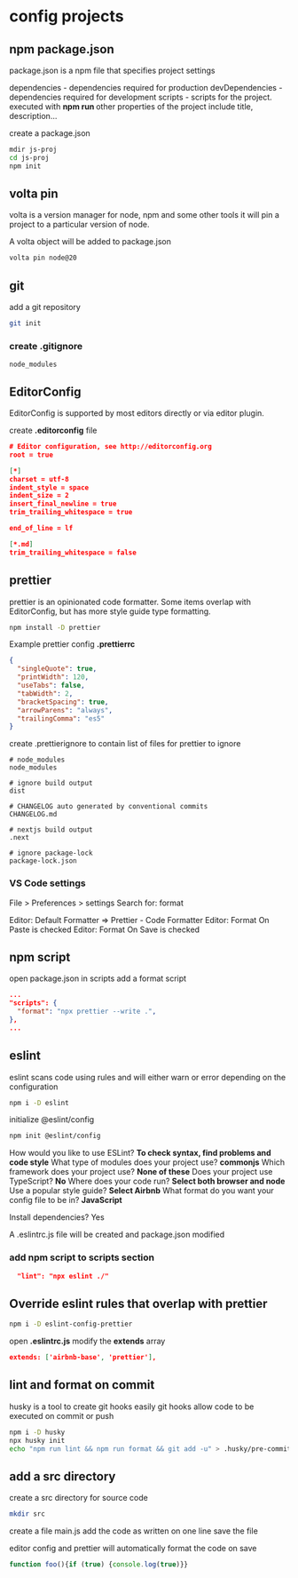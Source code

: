 # config projects

## npm package.json

package.json is a npm file that specifies project settings

dependencies - dependencies required for production
devDependencies - dependencies required for development
scripts - scripts for the project. executed with **npm run <script-name>**
other properties of the project include title, description...

create a package.json

```sh
mdir js-proj
cd js-proj
npm init
```

## volta pin

volta is a version manager for node, npm and some other tools
it will pin a project to a particular version of node.

A volta object will be added to package.json

```sh
volta pin node@20
```

## git 

add a git repository
```sh
git init
```

### create **.gitignore**

```text
node_modules
```

## EditorConfig

EditorConfig is supported by most editors directly or via editor plugin.

create **.editorconfig** file

```json
# Editor configuration, see http://editorconfig.org
root = true

[*]
charset = utf-8
indent_style = space
indent_size = 2
insert_final_newline = true
trim_trailing_whitespace = true

end_of_line = lf

[*.md]
trim_trailing_whitespace = false
```

## prettier

prettier is an opinionated code formatter. Some items overlap with EditorConfig,
but has more style guide type formatting.

```sh
npm install -D prettier
```

Example prettier config **.prettierrc**

```json
{
  "singleQuote": true,
  "printWidth": 120,
  "useTabs": false,
  "tabWidth": 2,
  "bracketSpacing": true,
  "arrowParens": "always",
  "trailingComma": "es5"
}
```

create .prettierignore to contain list of files for prettier to ignore

```text
# node_modules
node_modules

# ignore build output
dist

# CHANGELOG auto generated by conventional commits
CHANGELOG.md

# nextjs build output
.next

# ignore package-lock
package-lock.json
```

### VS Code settings

File > Preferences > settings
Search for: format

Editor: Default Formatter => Prettier - Code Formatter
Editor: Format On Paste is checked
Editor: Format On Save is checked

## npm script

open package.json
in scripts add a format script

```json
...
"scripts": {
  "format": "npx prettier --write .",
},
...
```

## eslint

eslint scans code using rules and will either warn or error depending on the
configuration

```sh
npm i -D eslint
```

initialize @eslint/config

```sh
npm init @eslint/config
```

How would you like to use ESLint? **To check syntax, find problems and code style**
What type of modules does your project use? **commonjs**
Which framework does your project use? **None of these**
Does your project use TypeScript? **No**
Where does your code run? **Select both browser and node**
Use a popular style guide? **Select Airbnb**
What format do you want your config file to be in? **JavaScript**

Install dependencies? Yes

A .eslintrc.js file will be created and package.json modified

### add npm script to scripts section

```json
  "lint": "npx eslint ./"
```

## Override eslint rules that overlap with prettier

```sh
npm i -D eslint-config-prettier
```

open **.eslintrc.js**
modify the **extends** array

```json
extends: ['airbnb-base', 'prettier'],
```

## lint and format on commit

husky is a tool to create git hooks easily
git hooks allow code to be executed on commit or push

```sh
npm i -D husky
npx husky init
echo "npm run lint && npm run format && git add -u" > .husky/pre-commit
```

## add a src directory

create a src directory for source code

```sh
mkdir src
```

create a file main.js
add the code as written on one line save the file

editor config and prettier will automatically format the code on save

```js
function foo(){if (true) {console.log(true)}}

```
